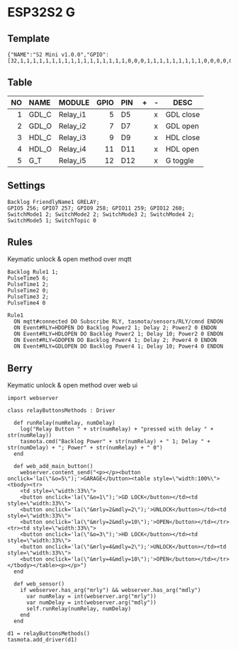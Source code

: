 # ESP32S2 G

## Template

```
{"NAME":"S2 Mini v1.0.0","GPIO":[32,1,1,1,1,1,1,1,1,1,1,1,1,1,1,1,1,1,0,0,0,1,1,1,1,1,1,1,1,1,0,0,0,0,0,0],"FLAG":0,"BASE":1}
```

## Table

| NO | NAME | MODULE | GPIO | PIN | + | - | DESC |
|--:|:--|:--|--:|:--|---|---|---|
| 1 | GDL_C | Relay_i1 | 5 | D5 | | x | GDL close |
| 2 | GDL_O | Relay_i2 | 7 | D7 | | x | GDL open |
| 3 | HDL_C | Relay_i3 | 9 | D9 | | x | HDL close |
| 4 | HDL_O | Relay_i4 | 11 | D11 | | x | HDL open |
| 5 | G_T | Relay_i5 | 12 | D12 | | x | G toggle |

## Settings

```
Backlog FriendlyName1 GRELAY; 
GPIO5 256; GPIO7 257; GPIO9 258; GPIO11 259; GPIO12 260;
SwitchMode1 2; SwitchMode2 2; SwitchMode3 2; SwitchMode4 2; SwitchMode5 1; SwitchTopic 0
```

## Rules

Keymatic unlock & open method over mqtt

```
Backlog Rule1 1;
PulseTime5 6;
PulseTime1 2;
PulseTime2 0;
PulseTime3 2;
PulseTime4 0
 
Rule1
  ON mqtt#connected DO Subscribe RLY, tasmota/sensors/RLY/cmnd ENDON
  ON Event#RLY=HDOPEN DO Backlog Power2 1; Delay 2; Power2 0 ENDON
  ON Event#RLY=HDLOPEN DO Backlog Power2 1; Delay 10; Power2 0 ENDON
  ON Event#RLY=GDOPEN DO Backlog Power4 1; Delay 2; Power4 0 ENDON
  ON Event#RLY=GDLOPEN DO Backlog Power4 1; Delay 10; Power4 0 ENDON
```

## Berry

Keymatic unlock & open method over web ui

```
import webserver

class relayButtonsMethods : Driver

  def runRelay(numRelay, numDelay)
    log("Relay Button " + str(numRelay) + "pressed with delay " + str(numRelay))
    tasmota.cmd("Backlog Power" + str(numRelay) + " 1; Delay " + str(numDelay) + "; Power" + str(numRelay) + " 0")
  end

  def web_add_main_button()
    webserver.content_send("<p></p><button onclick='la(\"&o=5\");'>GARAGE</button><table style=\"width:100%\"><tbody><tr>
    <td style=\"width:33%\">
    <button onclick='la(\"&o=1\");'>GD LOCK</button></td><td style=\"width:33%\">
    <button onclick='la(\"&mrly=2&mdly=2\");'>UNLOCK</button></td><td style=\"width:33%\">
    <button onclick='la(\"&mrly=2&mdly=10\");'>OPEN</button></td></tr><tr><td style=\"width:33%\">
    <button onclick='la(\"&o=3\");'>HD LOCK</button></td><td style=\"width:33%\">
    <button onclick='la(\"&mrly=4&mdly=2\");'>UNLOCK</button></td><td style=\"width:33%\">
    <button onclick='la(\"&mrly=4&mdly=10\");'>OPEN</button></td></tr></tbody></table><p></p>")
  end

  def web_sensor()
    if webserver.has_arg("mrly") && webserver.has_arg("mdly")
      var numRelay = int(webserver.arg("mrly"))
      var numDelay = int(webserver.arg("mdly"))
      self.runRelay(numRelay, numDelay)
    end
  end
  
d1 = relayButtonsMethods()
tasmota.add_driver(d1)
```
